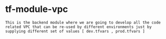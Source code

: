 # tf-module-vpc

    This is the backend module where we are going to develop all the code related VPC that can be re-used by different environments just by supplying different set of values [ dev.tfvars , prod.tfvars ]